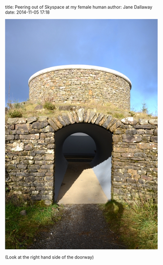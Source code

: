 
title: Peering out of Skyspace at my female human
author: Jane Dallaway
date: 2014-11-05 17:18

<div><a href="/media/Utp_DSC_3194.JPG"><img src="/media/Utp_thumb_DSC_3194.JPG" width="500" height="755"/></a></div>

(Look at the right hand side of the doorway)
  
      